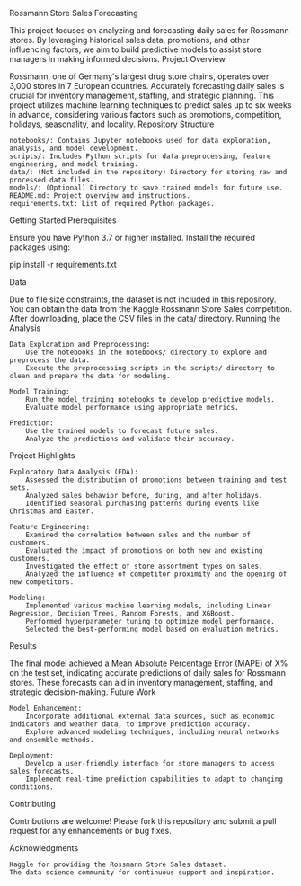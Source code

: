 Rossmann Store Sales Forecasting

This project focuses on analyzing and forecasting daily sales for Rossmann stores. By leveraging historical sales data, promotions, and other influencing factors, we aim to build predictive models to assist store managers in making informed decisions.
Project Overview

Rossmann, one of Germany's largest drug store chains, operates over 3,000 stores in 7 European countries. Accurately forecasting daily sales is crucial for inventory management, staffing, and strategic planning. This project utilizes machine learning techniques to predict sales up to six weeks in advance, considering various factors such as promotions, competition, holidays, seasonality, and locality.
Repository Structure

    notebooks/: Contains Jupyter notebooks used for data exploration, analysis, and model development.
    scripts/: Includes Python scripts for data preprocessing, feature engineering, and model training.
    data/: (Not included in the repository) Directory for storing raw and processed data files.
    models/: (Optional) Directory to save trained models for future use.
    README.md: Project overview and instructions.
    requirements.txt: List of required Python packages.

Getting Started
Prerequisites

Ensure you have Python 3.7 or higher installed. Install the required packages using:

pip install -r requirements.txt

Data

Due to file size constraints, the dataset is not included in this repository. You can obtain the data from the Kaggle Rossmann Store Sales competition. After downloading, place the CSV files in the data/ directory.
Running the Analysis

    Data Exploration and Preprocessing:
        Use the notebooks in the notebooks/ directory to explore and preprocess the data.
        Execute the preprocessing scripts in the scripts/ directory to clean and prepare the data for modeling.

    Model Training:
        Run the model training notebooks to develop predictive models.
        Evaluate model performance using appropriate metrics.

    Prediction:
        Use the trained models to forecast future sales.
        Analyze the predictions and validate their accuracy.

Project Highlights

    Exploratory Data Analysis (EDA):
        Assessed the distribution of promotions between training and test sets.
        Analyzed sales behavior before, during, and after holidays.
        Identified seasonal purchasing patterns during events like Christmas and Easter.

    Feature Engineering:
        Examined the correlation between sales and the number of customers.
        Evaluated the impact of promotions on both new and existing customers.
        Investigated the effect of store assortment types on sales.
        Analyzed the influence of competitor proximity and the opening of new competitors.

    Modeling:
        Implemented various machine learning models, including Linear Regression, Decision Trees, Random Forests, and XGBoost.
        Performed hyperparameter tuning to optimize model performance.
        Selected the best-performing model based on evaluation metrics.

Results

The final model achieved a Mean Absolute Percentage Error (MAPE) of X% on the test set, indicating accurate predictions of daily sales for Rossmann stores. These forecasts can aid in inventory management, staffing, and strategic decision-making.
Future Work

    Model Enhancement:
        Incorporate additional external data sources, such as economic indicators and weather data, to improve prediction accuracy.
        Explore advanced modeling techniques, including neural networks and ensemble methods.

    Deployment:
        Develop a user-friendly interface for store managers to access sales forecasts.
        Implement real-time prediction capabilities to adapt to changing conditions.

Contributing

Contributions are welcome! Please fork this repository and submit a pull request for any enhancements or bug fixes.

Acknowledgments

    Kaggle for providing the Rossmann Store Sales dataset.
    The data science community for continuous support and inspiration.
